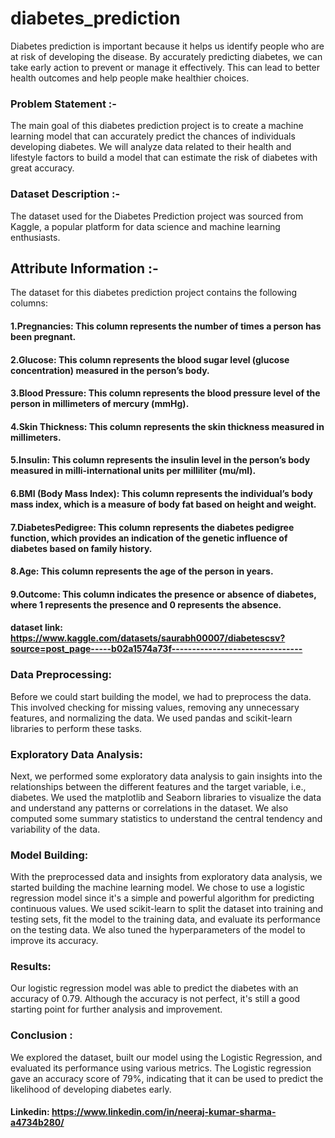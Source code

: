 # diabetes_prediction
Diabetes prediction is important because it helps us identify people who are at risk of developing the disease. By accurately predicting diabetes, we can take early action to prevent or manage it effectively. This can lead to better health outcomes and help people make healthier choices.

### Problem Statement :-
The main goal of this diabetes prediction project is to create a machine learning model that can accurately predict the chances of individuals developing diabetes. We will analyze data related to their health and lifestyle factors to build a model that can estimate the risk of diabetes with great accuracy.

### Dataset Description :-
The dataset used for the Diabetes Prediction project was sourced from Kaggle, a popular platform for data science and machine learning enthusiasts.

## Attribute Information :-
The dataset for this diabetes prediction project contains the following columns:

#### 1.Pregnancies: This column represents the number of times a person has been pregnant.
#### 2.Glucose: This column represents the blood sugar level (glucose concentration) measured in the person’s body.
#### 3.Blood Pressure: This column represents the blood pressure level of the person in millimeters of mercury (mmHg).
#### 4.Skin Thickness: This column represents the skin thickness measured in millimeters.
#### 5.Insulin: This column represents the insulin level in the person’s body measured in milli-international units per milliliter (mu/ml).
#### 6.BMI (Body Mass Index): This column represents the individual’s body mass index, which is a measure of body fat based on height and weight.
#### 7.DiabetesPedigree: This column represents the diabetes pedigree function, which provides an indication of the genetic influence of diabetes based on family history.
#### 8.Age: This column represents the age of the person in years.
#### 9.Outcome: This column indicates the presence or absence of diabetes, where 1 represents the presence and 0 represents the absence.

#### dataset link: https://www.kaggle.com/datasets/saurabh00007/diabetescsv?source=post_page-----b02a1574a73f--------------------------------


### Data Preprocessing:
Before we could start building the model, we had to preprocess the data. This involved checking for missing values, removing any unnecessary features, and normalizing the data. We used pandas and scikit-learn libraries to perform these tasks.

### Exploratory Data Analysis:
Next, we performed some exploratory data analysis to gain insights into the relationships between the different features and the target variable, i.e., diabetes. We used the matplotlib and Seaborn libraries to visualize the data and understand any patterns or correlations in the dataset. We also computed some summary statistics to understand the central tendency and variability of the data.

### Model Building:
With the preprocessed data and insights from exploratory data analysis, we started building the machine learning model. We chose to use a logistic regression model since it's a simple and powerful algorithm for predicting continuous values. We used scikit-learn to split the dataset into training and testing sets, fit the model to the training data, and evaluate its performance on the testing data. We also tuned the hyperparameters of the model to improve its accuracy.

### Results:
Our logistic regression model was able to predict the diabetes with an accuracy of 0.79. Although the accuracy is not perfect, it's still a good starting point for further analysis and improvement.


### Conclusion :
We explored the dataset, built our model using the Logistic Regression, and evaluated its performance using various metrics. The Logistic regression gave an accuracy score of 79%, indicating that it can be used to predict the likelihood of developing diabetes early.


#### Linkedin: https://www.linkedin.com/in/neeraj-kumar-sharma-a4734b280/